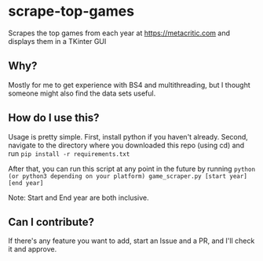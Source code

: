 # scrape-top-games
Scrapes the top games from each year at https://metacritic.com and displays them in a TKinter GUI

## Why?
Mostly for me to get experience with BS4 and multithreading, but I thought someone might also find the data sets useful.

## How do I use this?
Usage is pretty simple.
First, install python if you haven't already.
Second, navigate to the directory where you downloaded this repo (using cd) and run `pip install -r requirements.txt`

After that, you can run this script at any point in the future by running `python (or python3 depending on your platform) game_scraper.py [start year] [end year]`

Note: Start and End year are both inclusive.

## Can I contribute?

If there's any feature you want to add, start an Issue and a PR, and I'll check it and approve.
